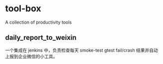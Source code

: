 # tool-box
A collection of productivity tools


## daily_report_to_weixin
一个集成在 jenkins 中，负责检查每天 smoke-test gtest fail/crash 结果并自动上报到企业微信的小工具。